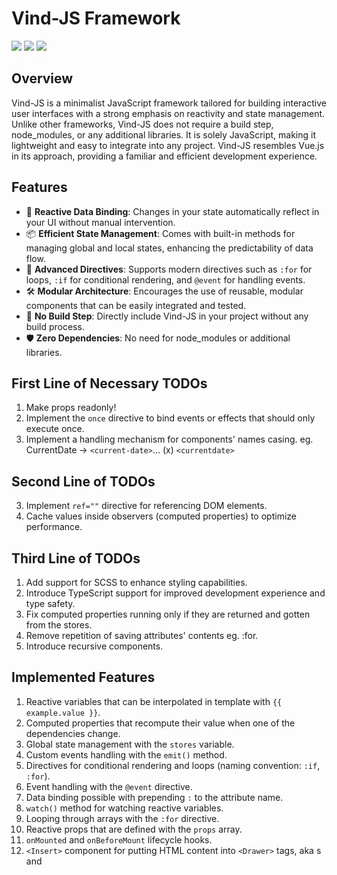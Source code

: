 # Vind-JS Framework

<img src="https://img.shields.io/badge/Firefox-FF7139?style=for-the-badge&logo=Firefox-Browser&logoColor=white">
<img src="https://img.shields.io/badge/Google%20Chrome-4285F4?style=for-the-badge&logo=GoogleChrome&logoColor=white">
<img src="https://img.shields.io/badge/Safari-000000?style=for-the-badge&logo=Safari&logoColor=white"><br>

## Overview

Vind-JS is a minimalist JavaScript framework tailored for building interactive user interfaces with a strong emphasis on reactivity and state management. Unlike other frameworks, Vind-JS does not require a build step, node_modules, or any additional libraries. It is solely JavaScript, making it lightweight and easy to integrate into any project. Vind-JS resembles Vue.js in its approach, providing a familiar and efficient development experience.

## Features

- 🔄 **Reactive Data Binding**: Changes in your state automatically reflect in your UI without manual intervention.
- 📦 **Efficient State Management**: Comes with built-in methods for managing global and local states, enhancing the predictability of data flow.
- 🔧 **Advanced Directives**: Supports modern directives such as `:for` for loops, `:if` for conditional rendering, and `@event` for handling events.
- 🛠 **Modular Architecture**: Encourages the use of reusable, modular components that can be easily integrated and tested.
- 🚀 **No Build Step**: Directly include Vind-JS in your project without any build process.
- 🛡 **Zero Dependencies**: No need for node_modules or additional libraries.

## First Line of Necessary TODOs

1. Make props readonly!
2. Implement the `once` directive to bind events or effects that should only execute once.
3. Implement a handling mechanism for components' names casing. eg. CurrentDate -> `<current-date>`... (x) `<currentdate>`

## Second Line of TODOs

3. Implement `ref=""` directive for referencing DOM elements.
4. Cache values inside observers (computed properties) to optimize performance.

## Third Line of TODOs

1. Add support for SCSS to enhance styling capabilities.
2. Introduce TypeScript support for improved development experience and type safety.
3. Fix computed properties running only if they are returned and gotten from the stores.
4. Remove repetition of saving attributes' contents eg. :for.
5. Introduce recursive components.

## Implemented Features

1. Reactive variables that can be interpolated in template with `{{ example.value }}`.
2. Computed properties that recompute their value when one of the dependencies change.
3. Global state management with the `stores` variable.
4. Custom events handling with the `emit()` method.
5. Directives for conditional rendering and loops (naming convention: `:if`, `:for`).
6. Event handling with the `@event` directive.
7. Data binding possible with prepending `:` to the attribute name.
8. `watch()` method for watching reactive variables.
9. Looping through arrays with the `:for` directive.
10. Reactive props that are defined with the `props` array.
11. `onMounted` and `onBeforeMount` lifecycle hooks.
12. `<Insert>` component for putting HTML content into `<Drawer>` tags, aka <slot>s and <template>s.
13. No-import components that are automatically imported and registered.
14. Deep reactive objects that rerender influenced DOM nodes and attributes.
15. Nested Loops that can reference the parent loop's variables.

## Example Component: Counter

`````javascript
export const Props = {
  newId: {
    type: String,
    default: "",
    validator: (newId) => {
      return newId.length < 2;
    },
  },
  newCounter: {
    type: String,
    default: "Default value of newCounter.",
  },
};

export const Emits = ["new-emit-attribute"];

export const Template =  ```html`
  <div class="counter">
    <div
      class="counter-display"
      :class="{ colorRed: () => counter.value % 2 === 0 }"
    >
      Counter: {{ counter.value }} + {{ exampleNumber.value }} = {{
      computedValue.value }}
    </div>

    <div style="display: flex; justify-content: space-between; gap: 24px;">
      <button class="btn" @click="incrementCounter">Increment ++</button>
      <button class="btn" @click="decrementCounter">Decrement --</button>
      <button class="btn special" @click="$emit('change-path')">
        {{ demoText }}
      </button>
    </div>

    <Drawer name="message"></Drawer>

    <div :for="human of humans">
      <div class="loop-item">
        <p :class="{ colorRed: () => cardTitle.value.length > 3 }">
          {{ human.name }}
        </p>
        <p>{{ human.age }}</p>
        <p>{{ human.status }}</p>
        <input type="checkbox" :checked="human.age > 2" />
        <input :model="human.age" />
      </div>

      <div :for="type in human.cats" style="display: flex; gap: 8px;">
        {{ type.value }}
      </div>
    </div>
  </div>
````;

export const Counter = () => {
  const counter = ref(1);
  const exampleNumber = ref(100);

  const computedValue = computed(() => {
    return counter.value + exampleNumber.value;
  });

  watch([() => computedValue.value], (n, p) => {
    console.log(n, p);
  });

  const { cardTitle, cards } = $stores.cardStore;

  const incrementCounter = () => {
    counter.value += 1;
  };

  const decrementCounter = () => {
    counter.value -= 1;
  };

  const demoText = "Demo - two way binding.";

  const demoTwoWayBinding = () => {
    cardTitle.value = "Two way binding works!";
  };

  const humans = ref([
    {
      name: "Bart",
      age: 38,
      status: "😊",
      cats: [],
    },
    {
      name: "Paul",
      age: 25,
      status: "😊",
      card: () => cardTitle.value,
      cats: ["Furr", "Puff", "Catto"],
    },
    {
      name: "Anna",
      age: 12,
      status: "😊",
      cats: ["Furr", "Puff", "Catto"],
    },
  ]);

  const types = ref(["text", "date", "color"]);

  setTimeout(() => {
    humans.push({
      name: "Last",
      age: 99,
      status: "😊",
      cats: ["Furr", "Puff", "Catto"],
    });
  }, 500);

  setTimeout(() => {
    humans.sort((a, b) => b.age - a.age);
  }, 1000);

  setTimeout(() => {
    humans[0].cats.pop();
  }, 2500);

  return {
    counter,
    exampleNumber,
    computedValue,
    cardTitle,
    humans,
    types,
    demoText,
    cards,

    incrementCounter,
    decrementCounter,
    demoTwoWayBinding,
  };
};

export const Style = /* CSS */ `
    .counter {
        background: #f8f9fa; /* Light background */
        color: #343a40; /* Default text color */
        border: 1px solid #dee2e6; /* Light grey border */
        border-radius: 0.25rem; /* Rounded corners */
        padding: 1rem; /* Consistent padding all around */
        margin-bottom: 0.5rem; /* Margin to separate from other elements */
        box-shadow: 0 0.125rem 0.25rem rgba(0, 0, 0, 0.075); /* Soft shadow */
        display: grid;
        gap: 8px;
        transition: transform 0.3s ease, box-shadow 0.3s ease; /* Smooth transitions */
    }

    .counter:hover {
        transform: translateY(-0.25rem); /* Slight lift on hover */
        box-shadow: 0 0.25rem 0.5rem rgba(0, 0, 0, 0.1); /* Enhanced shadow on hover */
    }

    .counter-display,
    .computed-value,
    .loop-item {
        margin-bottom: 0.5rem; /* Space between elements */
    }

    .btn {
        background-color: #42b983; /* Vue.js green */
        width: 100%;
        color: white;
        border: none;
        padding: 0.375rem 0.75rem;
        font-size: 1rem;
        border-radius: 0.25rem;
        cursor: pointer;
        transition: color 0.15s ease-in-out, background-color 0.15s ease-in-out,
                    border-color 0.15s ease-in-out, box-shadow 0.15s ease-in-out; /* Smooth transition for hover effects */
    }

    .btn:hover {
        background-color: #2e8b57; /* Darker green on hover */
    }

    .btn.special {
        background-color: #5cb85c; /* Success green for special button */
    }

    .btn.special:hover {
        background-color: #4cae4c; /* Darker green on hover */
    }

    .loop-item {
        display: flex;
        align-items: center;
        justify-content: space-between; /* Distributes space between name and age */
        padding: 0.375rem 0.75rem; /* Padding similar to buttons */
        border-radius: 0.25rem; /* Rounded corners */
        background: #ffffff; /* White background */
        box-shadow: 0 2px 4px rgba(0, 0, 0, 0.1); /* Soft shadow for depth */
        margin-bottom: 0.25rem; /* Space between each loop item */
    }

    .colorRed {
        color: orangered;
    }
`;
`````

